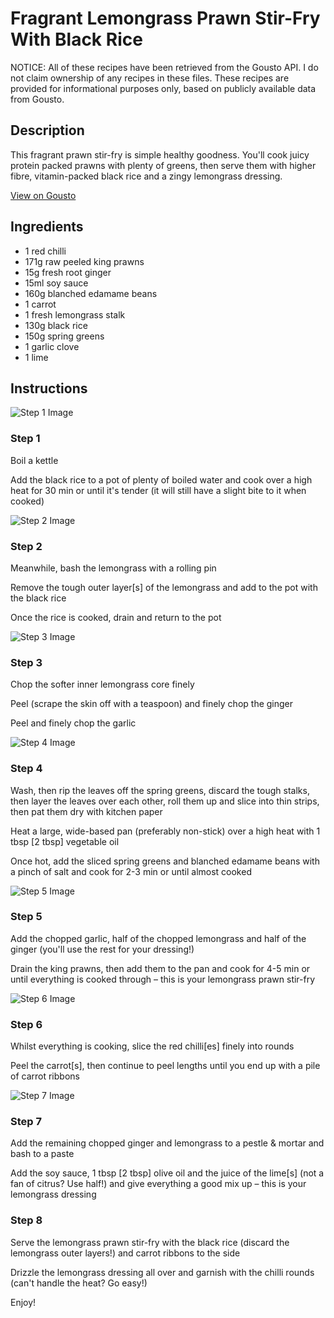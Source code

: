 # Fragrant Lemongrass Prawn Stir-Fry With Black Rice 

NOTICE: All of these recipes have been retrieved from the Gousto API. I do not claim ownership of any recipes in these files. These recipes are provided for informational purposes only, based on publicly available data from Gousto.

## Description

This fragrant prawn stir-fry is simple healthy goodness. You'll cook juicy protein packed prawns with plenty of greens, then serve them with higher fibre, vitamin-packed black rice and a zingy lemongrass dressing.

[View on Gousto](https://www.gousto.co.uk/recipes/cookbook/fragrant-lemongrass-prawn-stir-fry-with-black-rice)

## Ingredients

- 1 red chilli
- 171g raw peeled king prawns
- 15g fresh root ginger
- 15ml soy sauce
- 160g blanched edamame beans
- 1 carrot
- 1 fresh lemongrass stalk
- 130g black rice
- 150g spring greens
- 1 garlic clove
- 1 lime

## Instructions

![Step 1 Image](https://production-media.gousto.co.uk/cms/recipe-step-image/Step-1-1599138034817-x200.jpg)

### Step 1

Boil a kettle

Add the black rice to a pot of plenty of boiled water and cook over a high heat for 30 min or until it's tender (it will still have a slight bite to it when cooked)

![Step 2 Image](https://production-media.gousto.co.uk/cms/recipe-step-image/Step-2-1599138047635-x200.jpg)

### Step 2

Meanwhile, bash the lemongrass with a rolling pin

Remove the tough outer layer<span class="text-danger">[s] </span>of the lemongrass and add to the pot with the black rice

Once the rice is cooked, drain and return to the pot

![Step 3 Image](https://production-media.gousto.co.uk/cms/recipe-step-image/Step-3-1599138054078-x200.jpg)

### Step 3

Chop the softer inner lemongrass core finely

Peel (scrape the skin off with a teaspoon) and finely chop the ginger

Peel and finely chop the garlic

![Step 4 Image](https://production-media.gousto.co.uk/cms/recipe-step-image/Step-4-1599138060036-x200.jpg)

### Step 4

Wash, then rip the leaves off the spring greens, discard the tough stalks, then layer the leaves over each other, roll them up and slice into thin strips, then pat them dry with kitchen paper

Heat a large, wide-based pan (preferably non-stick) over a high heat with 1 tbsp <span class="text-danger">[2 tbsp]</span> vegetable oil

Once hot, add the sliced spring greens and blanched edamame beans with a pinch of salt and cook for 2-3 min or until almost cooked

![Step 5 Image](https://production-media.gousto.co.uk/cms/recipe-step-image/Step-5-1599138073494-x200.jpg)

### Step 5

Add the chopped garlic, half of the chopped lemongrass and half of the ginger (you'll use the rest for your dressing!)

Drain the king prawns, then add them to the pan and cook for 4-5 min or until everything is cooked through – this is your lemongrass prawn stir-fry

![Step 6 Image](https://production-media.gousto.co.uk/cms/recipe-step-image/Step-6-1599138078325-x200.jpg)

### Step 6

Whilst everything is cooking, slice the red chilli<span class="text-danger">[es]</span> finely into rounds

Peel the carrot<span class="text-danger">[s]</span>, then continue to peel lengths until you end up with a pile of carrot ribbons

![Step 7 Image](https://production-media.gousto.co.uk/cms/recipe-step-image/Step-7-1599138094401-x200.jpg)

### Step 7

Add the remaining chopped ginger and lemongrass to a pestle & mortar and bash to a paste

Add the soy sauce, 1 tbsp <span class="text-danger">[2 tbsp]</span> olive oil and the juice of the lime<span class="text-danger">[s] </span>(not a fan of citrus? Use half!) and give everything a good mix up – this is your lemongrass dressing

### Step 8

Serve the lemongrass prawn stir-fry with the black rice (discard the lemongrass outer layers!) and carrot ribbons to the side

Drizzle the lemongrass dressing all over and garnish with the chilli rounds (can't handle the heat? Go easy!)

Enjoy!

